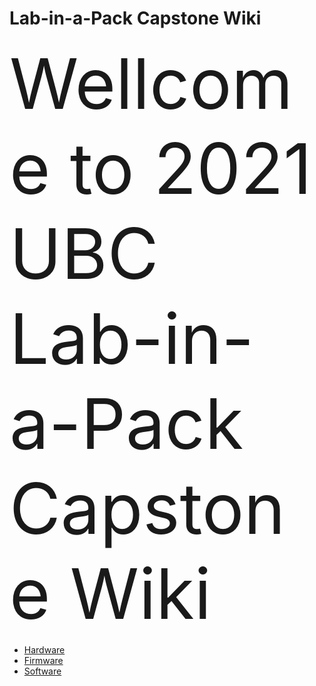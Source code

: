 # Lab-in-a-Pack Capstone Wiki

<span style="font-size:8em;">Wellcome to 2021 UBC Lab-in-a-Pack Capstone Wiki</span>

* [Hardware](pages/hardware_index.md)
* [Firmware](pages/firmware_index.md)
* [Software](pages/software_index.md)